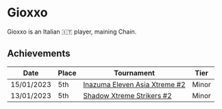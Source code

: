 # Gioxxo

Gioxxo is an Italian :it: player, maining Chain.

## Achievements

|Date|Place|Tournament|Tier|
|-|-|-|-|
| 15/01/2023 | 5th | [Inazuma Eleven Asia Xtreme #2](../../tournaments/misc/asiax2.md) | Minor |
| 13/01/2023 | 5th | [Shadow Xtreme Strikers #2](../../tournaments/shadow/shadow2.md) | Minor |